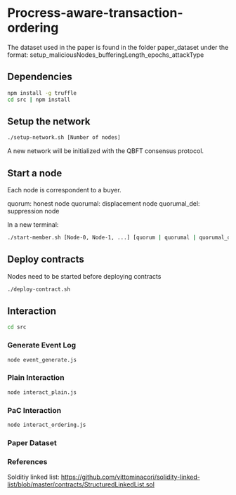 # Procress-aware-transaction-ordering

The dataset used in the paper is found in the folder paper_dataset under the format: setup_maliciousNodes_bufferingLength_epochs_attackType

## Dependencies 

```sh
npm install -g truffle
cd src | npm install
```

## Setup the network

```sh
./setup-network.sh [Number of nodes]
```
A new network will be initialized with the QBFT consensus protocol. 
## Start a node

Each node is correspondent to a buyer.

quorum: honest node
quorumal: displacement node
quorumal_del: suppression node

In a new terminal:
```sh
./start-member.sh [Node-0, Node-1, ...] [quorum | quorumal | quorumal_del]
```

## Deploy contracts

Nodes need to be started before deploying contracts

```sh
./deploy-contract.sh
```

## Interaction
```sh
cd src
```
### Generate Event Log

```sh
node event_generate.js
```

### Plain Interaction
```sh
node interact_plain.js
```

### PaC Interaction

```sh
node interact_ordering.js
```

### Paper Dataset 



### References

Solditiy linked list: https://github.com/vittominacori/solidity-linked-list/blob/master/contracts/StructuredLinkedList.sol